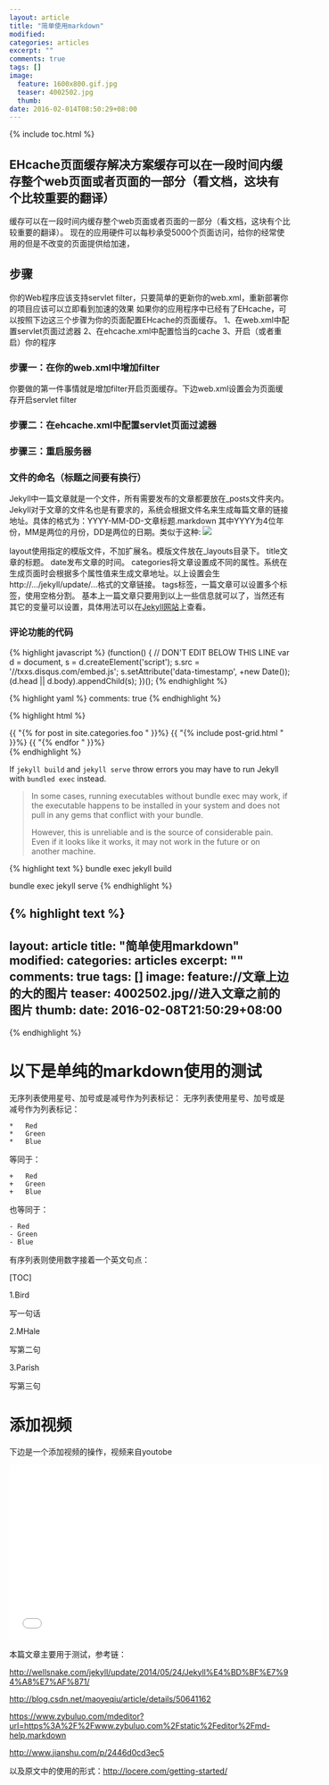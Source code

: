 ```yaml
---
layout: article
title: "简单使用markdown"
modified:
categories: articles
excerpt: ""
comments: true
tags: []
image: 
  feature: 1600x800.gif.jpg
  teaser: 4002502.jpg
  thumb:
date: 2016-02-014T08:50:29+08:00
--- 
```


{% include toc.html %}

##  EHcache页面缓存解决方案缓存可以在一段时间内缓存整个web页面或者页面的一部分（看文档，这块有个比较重要的翻译）

缓存可以在一段时间内缓存整个web页面或者页面的一部分（看文档，这块有个比较重要的翻译）。
现在的应用硬件可以每秒承受5000个页面访问，给你的经常使用的但是不改变的页面提供给加速，

## 步骤
你的Web程序应该支持servlet filter，只要简单的更新你的web.xml，重新部署你的项目应该可以立即看到加速的效果
如果你的应用程序中已经有了EHcache，可以按照下边这三个步骤为你的页面配置EHcache的页面缓存。
1、在web.xml中配置servlet页面过滤器
2、在ehcache.xml中配置恰当的cache
3、开启（或者重启）你的程序

### 步骤一：在你的web.xml中增加filter

你要做的第一件事情就是增加filter开启页面缓存。下边web.xml设置会为页面缓存开启servlet filter

### 步骤二：在ehcache.xml中配置servlet页面过滤器

### 步骤三：重启服务器

### 文件的命名（标题之间要有换行）
Jekyll中一篇文章就是一个文件，所有需要发布的文章都要放在_posts文件夹内。Jekyll对于文章的文件名也是有要求的，系统会根据文件名来生成每篇文章的链接地址。具体的格式为：YYYY-MM-DD-文章标题.markdown 其中YYYY为4位年份，MM是两位的月份，DD是两位的日期。类似于这种:
![](http://7xqsae.com1.z0.glb.clouddn.com/1.PNG)

layout使用指定的模版文件，不加扩展名。模版文件放在_layouts目录下。
title文章的标题。
date发布文章的时间。
categories将文章设置成不同的属性。系统在生成页面时会根据多个属性值来生成文章地址。以上设置会生http://.../jekyll/update/...格式的文章链接。
tags标签，一篇文章可以设置多个标签，使用空格分割。
基本上一篇文章只要用到以上一些信息就可以了，当然还有其它的变量可以设置，具体用法可以在[Jekyll网站](http://jekyllrb.com/docs/frontmatter/)上查看。

### 评论功能的代码

{% highlight javascript %}
(function() { // DON'T EDIT BELOW THIS LINE
var d = document, s = d.createElement('script');
s.src = '//txxs.disqus.com/embed.js';
s.setAttribute('data-timestamp', +new Date());
(d.head || d.body).appendChild(s);
})();
{% endhighlight %}

{% highlight yaml %}
comments: true
{% endhighlight %}

{% highlight html %}
<div class="tiles">
{{ "{% for post in site.categories.foo " }}%}
  {{ "{% include post-grid.html " }}%}
{{ "{% endfor " }}%}
</div><!-- /.tiles -->
{% endhighlight %}

If `jekyll build` and `jekyll serve` throw errors you may have to run Jekyll with `bundled exec` instead.

> In some cases, running executables without bundle exec may work, if the executable happens to be installed in your system and does not pull in any gems that conflict with your bundle.
>
>However, this is unreliable and is the source of considerable pain. Even if it looks like it works, it may not work in the future or on another machine.

{% highlight text %}
bundle exec jekyll build

bundle exec jekyll serve
{% endhighlight %}

{% highlight text %}
---
layout: article
title: "简单使用markdown"
modified:
categories: articles
excerpt: ""
comments: true
tags: []
image: 
  feature://文章上边的大的图片
  teaser: 4002502.jpg//进入文章之前的图片
  thumb:
date: 2016-02-08T21:50:29+08:00
---
{% endhighlight %}

# 以下是单纯的markdown使用的测试

无序列表使用星号、加号或是减号作为列表标记：
无序列表使用星号、加号或是减号作为列表标记：

	*   Red
	*   Green
	*   Blue

等同于：

	+   Red 
	+   Green
	+   Blue

也等同于：

	- Red
	- Green
	- Blue

有序列表则使用数字接着一个英文句点：

[TOC]

1.Bird

写一句话

2.MHale

写第二句

3.Parish

写第三句

# 添加视频

下边是一个添加视频的操作，视频来自youtobe

<iframe width="560" height="315" src="//www.youtube.com/embed/9e1nPyHXCFQ" frameborder="0"> </iframe>

本篇文章主要用于测试，参考链：

http://wellsnake.com/jekyll/update/2014/05/24/Jekyll%E4%BD%BF%E7%94%A8%E7%AF%871/

http://blog.csdn.net/maoyeqiu/article/details/50641162

https://www.zybuluo.com/mdeditor?url=https%3A%2F%2Fwww.zybuluo.com%2Fstatic%2Feditor%2Fmd-help.markdown

http://www.jianshu.com/p/2446d0cd3ec5

以及原文中的使用的形式：http://locere.com/getting-started/